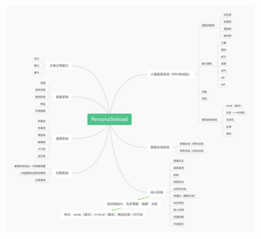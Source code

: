 ![Alt text](https://github.com/Singleangel233/persona3r/blob/main/picfile/3.png?raw=true "Optional title")
